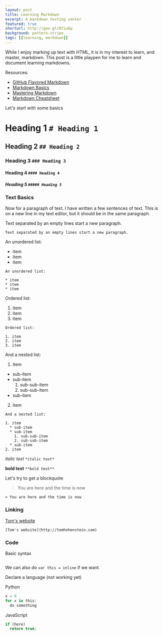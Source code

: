 ```yaml
---
layout: post
title: Learning Markdown 
excerpt: A markdown testing center 
featured: true
shorturl: http://goo.gl/N7iu6p
background: pattern-stripe
tags: [[learning, markdown]]
---
```


While I enjoy marking up text with HTML, it is in my interest to learn, and master, markdown. This post is a little playpen for me to learn and document learning markdowns. 

Resources: 

* [GitHub Flavored Markdown](https://help.github.com/articles/github-flavored-markdown/)
* [Markdown Basics](https://help.github.com/articles/markdown-basics/) 
* [Mastering Markdown](https://guides.github.com/features/mastering-markdown/)
* [Markdown Cheatsheet](https://github.com/adam-p/markdown-here/wiki/Markdown-Cheatsheet)


Let's start with some basics 

# Heading 1 ```# Heading 1```

## Heading 2 ```## Heading 2```

### Heading 3 ```### Heading 3```

#### Heading 4 ```#### Heading 4```

##### Heading 5 ```##### Heading 5```


### Text Basics

Now for a paragraph of text. I have written a few sentences of text. 
This is on a new line in my text editor, but it should be in the same paragraph. 

Text separated by an empty lines start a new paragraph. 

```
Text separated by an empty lines start a new paragraph.

```

An unordered list:

* item 
* item 
* item 

```
An unordered list:

* item 
* item 
* item 
```
Ordered list:
 
1. item 
2. item 
3. item 

```
Ordered list:
 
1. item 
2. item 
3. item 
```

And a nested list: 

1. item 
  * sub-item 
  * sub-item 
    1. sub-sub-item 
    2. sub-sub-item 
  * sub-item 
2. item 

```
And a nested list: 

1. item 
  * sub-item 
  * sub-item 
    1. sub-sub-item 
    2. sub-sub-item 
  * sub-item 
2. item 
```
*italic text* ```*italic text*```

**bold text** ```**bold text**```

Let's try to get a blockquote 

> You are here and the time is now

```
> You are here and the time is now
```

### Linking

[Tom's website](http://tomhohenstein.com)
```
[Tom's website](http://tomhohenstein.com)
```

### Code 

Basic syntax 

```	var tom = okay; 
```

We can also do `var this = inline` if we want. 

Declare a language (not working yet)

Python

```python
x = 0 
for x in this:
  do something 
```

JavaScript 

```javascript
if (here)
  return true; 
```